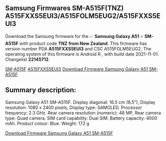 <h2>Samsung Firmwares SM-A515F(TNZ) A515FXXS5EUI3/A515FOLM5EUG2/A515FXXS5EUI3</h2>
Download the Samsung firmware for the ✅ <strong>Samsung Galaxy A51 </strong> ⭐ <strong>SM-A515F</strong> with product code <strong>TNZ</strong> <strong> from New Zealand</strong>. This firmware has version number PDA <strong>A515FXXS5EUI3</strong> and CSC A515FOLM5EUG2. The operating system of this firmware is Android R , with build date 2021-11-01. Changelist <strong>22145712</strong>.


[SM-A515F](https://samfirm.shop/samsung/model/SM-A515F)
[A515FXXS5EUI3](https://samfirm.shop/samsung/pda/A515FXXS5EUI3)
[Download Firmware Samsung Galaxy A51 SM-A515F](https://samfirm.shop/samsung/firmware/470759)
<h2>Summary description:</h2>
<p>Samsung Galaxy A51 SM-A515F. Display diagonal: 16.5 cm (6.5"), Display resolution: 1080 x 2400 pixels, Display type: SAMOLED. Processor frequency: 2.3 GHz. Rear camera resolution (numeric): 48 MP, Rear camera type: Quad camera. SIM card capability: Dual SIM. Battery capacity: 4000 mAh. Product colour: Blue. Weight: 172 g</p>


[Download Firmware Samsung Galaxy A51 SM-A515F](https://samfirm.shop/samsung/firmware/470759)
